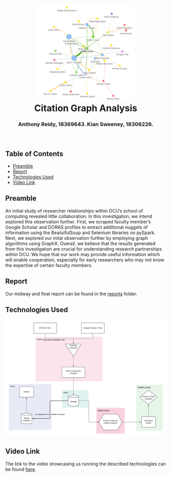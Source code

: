 <h1 align="center">
  <img alt="collaborations", height=300px, src="images/final-report-visuals/page-rank-graph-2.png"     />
  <br/>
  Citation Graph Analysis 
</h1>
<h3 align="center">
  Anthony Reidy, 18369643. Kian Sweeney, 18306226.
  <br/><br/><br/>
</h3>


## Table of Contents
- [Preamble](#preamble)
- [Report](#report)
- [Technologies Used](#technologies-used)
- [Video Link](#video-link)

## Preamble
An initial study of researcher relationships within DCU’s school of computing revealed little collaboration. In this investigation, we intend explored this observation further.  First, we scraped faculty member’s Google Scholar and DORAS profiles  to  extract  additional  nuggets  of  information  using  the BeatuifulSoup and Selenium libraries on pySpark.  Next, we explored our inital observation further by employing graph algorithms using GraphX.  Overall, we believe that the results generated from this investigation are crucial for understanding research partnerships within DCU. We hope that our work may provide useful information which will enable cooperation, especially for early researchers who may not know the expertise of certain faculty members.

## Report
Our midway and final report can be found in the [reports](reports) folder. 

## Technologies Used
![Tech_used](images/final-report-visuals/updated_graphx.png)



## Video Link
The link to the video showcasing us running the described technologies can be found [here](https://drive.google.com/drive/u/0/folders/1v81OPN7zrqRXe1KVx2XWd4sqBn140gYz).
